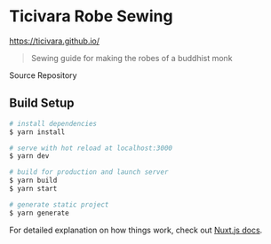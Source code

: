 # Ticivara Robe Sewing

<https://ticivara.github.io/>

> Sewing guide for making the robes of a buddhist monk

Source Repository

## Build Setup

``` bash
# install dependencies
$ yarn install

# serve with hot reload at localhost:3000
$ yarn dev

# build for production and launch server
$ yarn build
$ yarn start

# generate static project
$ yarn generate
```

For detailed explanation on how things work, check out [Nuxt.js docs](https://nuxtjs.org).

